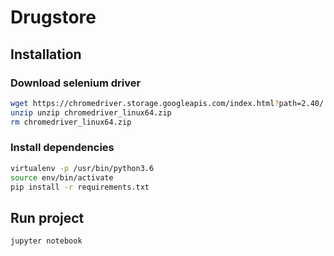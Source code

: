 # Drugstore

## Installation

### Download selenium driver

~~~bash
wget https://chromedriver.storage.googleapis.com/index.html?path=2.40/
unzip unzip chromedriver_linux64.zip
rm chromedriver_linux64.zip
~~~
### Install dependencies
~~~bash
virtualenv -p /usr/bin/python3.6
source env/bin/activate
pip install -r requirements.txt
~~~

## Run project
~~~bash
jupyter notebook
~~~
